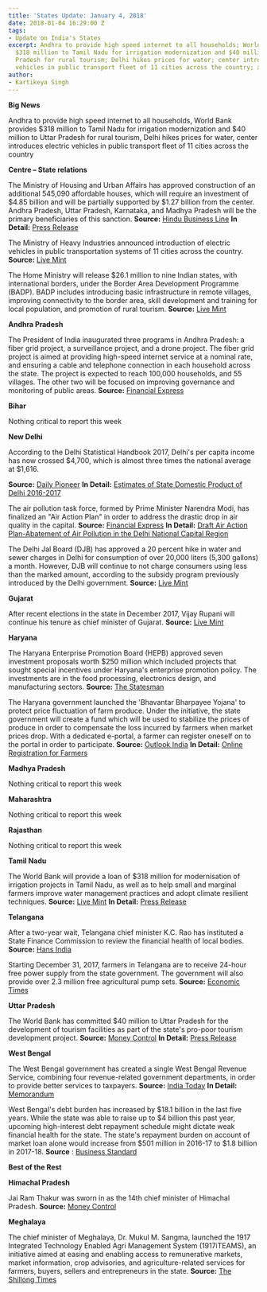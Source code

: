 ```yaml
---
title: 'States Update: January 4, 2018'
date: 2018-01-04 16:29:00 Z
tags:
- Update on India's States
excerpt: Andhra to provide high speed internet to all households; World Bank provides
  $318 million to Tamil Nadu for irrigation modernization and $40 million to Uttar
  Pradesh for rural tourism; Delhi hikes prices for water; center introduces electric
  vehicles in public transport fleet of 11 cities across the country; and more.
author:
- Kartikeya Singh
---
```


**Big News**

Andhra to provide high speed internet to all households, World Bank provides $318 million to Tamil Nadu for irrigation modernization and $40 million to Uttar Pradesh for rural tourism, Delhi hikes prices for water, center introduces electric vehicles in public transport fleet of 11 cities across the country

**Centre – State relations**

The Ministry of Housing and Urban Affairs has approved construction of an additional 545,090 affordable houses, which will require an investment of $4.85 billion and will be partially supported by $1.27 billion from the center. Andhra Pradesh, Uttar Pradesh, Karnataka, and Madhya Pradesh will be the primary beneficiaries of this sanction. **Source:** [Hindu Business Line](http://www.thehindubusinessline.com/economy/policy/ministry-clears-building-of-545090-affordable-houses-under-pms-scheme/article10004779.ece) **In Detail:** [Press Release](../../%5C%5Ccsis.org%5Ccsisfs%5CWADHWANI_CHAIR%5CPublications%20&amp;%20External%20Relations%5CStates%20Weekly%20Newsletter%5C2018%5CJanuary%5CIn%20Detail:)

The Ministry of Heavy Industries announced introduction of electric vehicles in public transportation systems of 11 cities across the country. **Source:** [Live Mint](http://www.livemint.com/Politics/lCsEzXTjxhmbEVRHJxcF7I/Centre-approves-electric-vehiclebased-public-transportation.html)

The Home Ministry will release $26.1 million to nine Indian states, with international borders, under the Border Area Development Programme (BADP). BADP includes introducing basic infrastructure in remote villages, improving connectivity to the border area, skill development and training for local population, and promotion of rural tourism. **Source:** [Live Mint](http://www.livemint.com/Politics/XETRzQLfe3Yc6NyrEGyK7M/Centre-releases-Rs167-crore-to-9-states-for-border-developme.html)

**Andhra Pradesh**

The President of India inaugurated three programs in Andhra Pradesh: a fiber grid project, a surveillance project, and a drone project. The fiber grid project is aimed at providing high-speed internet service at a nominal rate, and ensuring a cable and telephone connection in each household across the state. The project is expected to reach 100,000 households, and 55 villages. The other two will be focused on improving governance and monitoring of public areas. **Source:** [Financial Express](http://www.financialexpress.com/india-news/president-ram-nath-kovind-inaugurates-andhra-fibre-grid-terms-technology-as-enabler-here-are-key-points/992165/)

**Bihar**

Nothing critical to report this week

**New Delhi**

According to the Delhi Statistical Handbook 2017, Delhi&#39;s per capita income has now crossed $4,700, which is almost three times the national average at $1,616.

**Source:** [Daily Pioneer](http://www.dailypioneer.com/todays-newspaper/delhi-per-capita-income-crosses--rs-3-lakh-a-year.html) **In Detail:** [Estimates of State Domestic Product of Delhi 2016-2017](http://www.delhi.gov.in/wps/wcm/connect/5e092b004127ce338130bd1a591ee861/SDP+2016-17.pdf?MOD=AJPERES&amp;lmod=256227761&amp;CACHEID=5e092b004127ce338130bd1a591ee861)

The air pollution task force, formed by Prime Minister Narendra Modi, has finalized an &quot;Air Action Plan&quot; in order to address the drastic drop in air quality in the capital. **Source:** [Financial Express](http://www.financialexpress.com/india-news/delhi-pollution-narendra-modi-government-finalises-12-point-air-action-plan-to-tackle-smog/991414/) **In Detail:** [Draft Air Action Plan-Abatement of Air Pollution in the Delhi National Capital Region](http://envfor.nic.in/sites/default/files/press-releases/Air%20Action%20Plan%20for%20public%20consultation.pdf)

The Delhi Jal Board (DJB) has approved a 20 percent hike in water and sewer charges in Delhi for consumption of over 20,000 liters (5,300 gallons) a month. However, DJB will continue to not charge consumers using less than the marked amount, according to the subsidy program previously introduced by the Delhi government. **Source:** [Live Mint](http://www.livemint.com/Politics/5k4sLzKHUzotJK9giQd5DO/DJB-approves-20-hike-in-water-sewer-tariff-in-Delhi.html)

**Gujarat**

After recent elections in the state in December 2017, Vijay Rupani will continue his tenure as chief minister of Gujarat. **Source:** [Live Mint](http://www.livemint.com/Politics/7AWqIK7mXOqsw5T80kjeWM/LIVE-Vijay-Rupanis-swearingin-as-Gujarat-chief-minister-t.html)

**Haryana**

The Haryana Enterprise Promotion Board (HEPB) approved seven investment proposals worth $250 million which included projects that sought special incentives under Haryana&#39;s enterprise promotion policy. The investments are in the food processing, electronics design, and manufacturing sectors. **Source:** [The Statesman](http://www.thestatesman.com/business/haryana-govt-approves-seven-mega-investments-1502553229.html)

The Haryana government launched the &#39;Bhavantar Bharpayee Yojana&#39; to protect price fluctuation of farm produce. Under the initiative, the state government will create a fund which will be used to stabilize the prices of produce in order to compensate the loss incurred by farmers when market prices drop. With a dedicated e-portal, a farmer can register oneself on to the portal in order to participate. **Source:** [Outlook India](https://www.outlookindia.com/newsscroll/haryana-govt-launches-scheme-for-vegetable-growers/1220029) **In Detail:** [Online Registration for Farmers](https://ekharid.in/MMS/FarmerRegistrationOpen)

**Madhya Pradesh**

Nothing critical to report this week

**Maharashtra**

Nothing critical to report this week

**Rajasthan**

Nothing critical to report this week

**Tamil Nadu**

The World Bank will provide a loan of $318 million for modernisation of irrigation projects in Tamil Nadu, as well as to help small and marginal farmers improve water management practices and adopt climate resilient techniques. **Source:** [Live Mint](http://www.livemint.com/Politics/T145ezJCga1mVVd0686w6J/World-Bank-to-provide-318-million-loan-for-Tamil-Nadu-irrig.html) **In Detail:** [Press Release](http://www.worldbank.org/en/news/press-release/2017/12/26/new-agreement-signed-support-climate-resilient-agriculture-over-500000-farmers-benefit-tamil-nadu)

**Telangana**

After a two-year wait, Telangana chief minister K.C. Rao has instituted a State Finance Commission to review the financial health of local bodies. **Source:** [Hans India](http://www.thehansindia.com/posts/index/Telangana/2017-12-30/TelanganaState-Finance-Commission-formed/348942)

Starting December 31, 2017, farmers in Telangana are to receive 24-hour free power supply from the state government. The government will also provide over 2.3 million free agricultural pump sets. **Source:** [Economic Times](https://economictimes.indiatimes.com/news/politics-and-nation/telangana-farmers-to-get-24-hour-free-electricity-from-dec-31/articleshow/62284021.cms)

**Uttar Pradesh**

The World Bank has committed $40 million to Uttar Pradesh for the development of tourism facilities as part of the state&#39;s pro-poor tourism development project. **Source:** [Money Control](http://www.moneycontrol.com/news/india/world-bank-commits-usd-40-mn-to-uttar-pradesh-tourism-development-project-2471041.html) **In Detail:** [Press Release](http://www.worldbank.org/en/news/press-release/2017/12/28/government-world-bank-sign-new-agreement-unlock-tourism-potential-uttar-pradesh)

**West Bengal**

The West Bengal government has created a single West Bengal Revenue Service, combining four revenue-related government departments, in order to provide better services to taxpayers. **Source:** [India Today](http://indiatoday.intoday.in/story/wb-merges-4-revenue-departments-to-form-wb-revenue-service/1/1120030.html) **In Detail:** [Memorandum](http://www.wbfin.nic.in/writereaddata/2297-FT.pdf)

West Bengal&#39;s debt burden has increased by $18.1 billion in the last five years. While the state was able to raise up to $4 billion this past year, upcoming high-interest debt repayment schedule might dictate weak financial health for the state. The state&#39;s repayment burden on account of market loan alone would increase from $501 million in 2016-17 to $1.8 billion in 2017-18. **Source** : [Business Standard](http://www.business-standard.com/article/economy-policy/west-bengal-s-debt-burden-rises-117122600012_1.html)

**Best of the Rest**

**Himachal Pradesh**

Jai Ram Thakur was sworn in as the 14th chief minister of Himachal Pradesh. **Source:** [Money Control](http://www.moneycontrol.com/news/india/himachal-pradesh-portfolio-allocation-cm-thakur-keeps-home-finance-2471957.html)

**Meghalaya**

The chief minister of Meghalaya, Dr. Mukul M. Sangma, launched the 1917 Integrated Technology Enabled Agri Management System (1917iTEAMS), an initiative aimed at easing and enabling access to remunerative markets, market information, crop advisories, and agriculture-related services for farmers, buyers, sellers and entrepreneurs in the state. **Source:** [The Shillong Times](http://www.theshillongtimes.com/2017/12/29/meghalaya-launches-integrated-technology-enabled-agri-management-enabled-system/)
